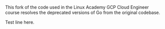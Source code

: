 This fork of the code used in the Linux Academy GCP Cloud Engineer course resolves the deprecated versions of Go from the original codebase.

Test line here.
